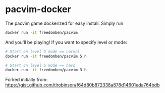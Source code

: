# pacvim-docker

The pacvim game dockerized for easy install.  Simply run

```sh
docker run -it freedomben/pacvim
```

And you'll be playing!  If you want to specify level or mode:

```sh
# Start on level 5 mode == normal
docker run -it freedomben/pacvim 5 n
```

```sh
# Start on level 5 mode == hard
docker run -it freedomben/pacvim 3 h
```

Forked initially from: https://gist.github.com/tlrobinson/f64d80b872338a878d14601eda764bdb
